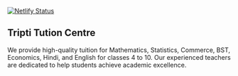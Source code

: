 [![Netlify Status](https://api.netlify.com/api/v1/badges/00a47b86-c869-40f4-9321-b1c01d361fab/deploy-status)](https://app.netlify.com/sites/triptiedu/deploys)
## Tripti Tution Centre
We provide high-quality tuition for Mathematics, Statistics, Commerce, BST, Economics, Hindi, and English for classes 4 to 10. Our experienced teachers are dedicated to help students achieve academic excellence.
